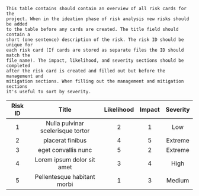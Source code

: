 ```{note}
This table contains should contain an overview of all risk cards for the
project. When in the ideation phase of risk analysis new risks should be added
to the table before any cards are created. The title field should contain a
short (one sentence) description of the risk. The risk ID should be unique for
each risk card (If cards are stored as separate files the ID should match the
file name). The impact, likelihood, and severity sections should be completed
after the risk card is created and filled out but before the management and
mitigation sections. When filling out the management and mitigation sections
it's useful to sort by severity.
```

| Risk ID |               Title               | Likelihood | Impact | Severity |
| :-----: | :-------------------------------: | :--------: | :----: | :------: |
|    1    | Nulla pulvinar scelerisque tortor |     2      |   1    |   Low    |
|    2    |         placerat finibus          |     4      |   5    | Extreme  |
|    3    |        eget convallis nunc        |     5      |   2    | Extreme  |
|    4    |    Lorem ipsum dolor sit amet     |     3      |   4    |   High   |
|    5    |    Pellentesque habitant morbi    |     1      |   3    |  Medium  |
